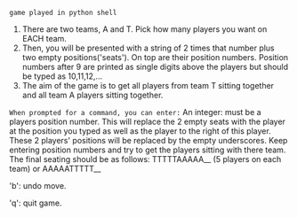 `game played in python shell`
1. There are two teams, A and T. Pick how many players you want on EACH team.
2. Then, you will be presented with a string of 2 times that number plus two empty positions('seats'). On top are their position numbers.
   Position numbers after 9 are printed as single digits above the players but should be typed as 10,11,12,...
3. The aim of the game is to get all players from team T sitting together and all team A players sitting together.

`When prompted for a command, you can enter:`
An integer: must be a players position number. This will replace the 2  empty seats with the player at the position you typed
            as well as the player to the right of this player. These 2 players' positions will be replaced by the empty underscores. Keep 
            entering position numbers and try to get the players sitting with there team. The final seating should be as follows:
            TTTTTAAAAA__    (5 players on each team)
            or
            AAAAATTTTT__

'b': undo move.

'q': quit game.
